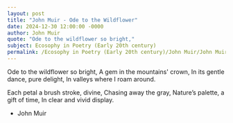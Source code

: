 ```yaml
---
layout: post
title: "John Muir - Ode to the Wildflower"
date: 2024-12-30 12:00:00 -0000
author: John Muir
quote: "Ode to the wildflower so bright,"
subject: Ecosophy in Poetry (Early 20th century)
permalink: /Ecosophy in Poetry (Early 20th century)/John Muir/John Muir - Ode to the Wildflower
---
```


Ode to the wildflower so bright,
A gem in the mountains' crown,
In its gentle dance, pure delight,
In valleys where I roam around.

Each petal a brush stroke, divine,
Chasing away the gray,
Nature’s palette, a gift of time,
In clear and vivid display.

- John Muir
